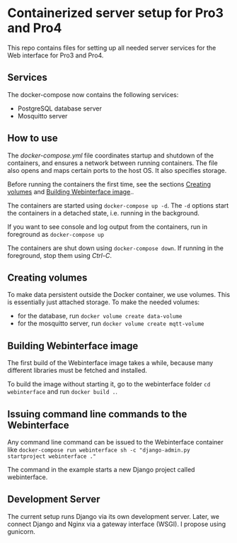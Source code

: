 # Containerized server setup for Pro3 and Pro4

This repo contains files for setting up all needed server services for the Web interface for Pro3 and Pro4.

## Services

The docker-compose now contains the following services:
- PostgreSQL database server
- Mosquitto server

## How to use

The *docker-compose.yml* file coordinates startup and shutdown of the containers, and ensures a network between running containers. The file also opens and maps certain ports to the host OS. It also specifies storage.

Before running the containers the first time, see the sections [Creating volumes](#Creating-volumes) and [Building Webinterface image](#Building-Webinterface-image)..

The containers are started using `docker-compose up -d`. The `-d` options start the containers in a detached state, i.e. running in the background.

If you want to see console and log output from the containers, run in foreground as `docker-compose up`

The containers are shut down using `docker-compose down`. If running in the foreground, stop them using *Ctrl-C*.

## Creating volumes

To make data persistent outside the Docker container, we use volumes. This is essentially just attached storage. 
To make the needed volumes:
- for the database, run `docker volume create data-volume`
- for the mosquitto server, run `docker volume create mqtt-volume`

## Building Webinterface image

The first build of the Webinterface image takes a while, because many different libraries must be fetched and installed.

To build the image without starting it, go to the webinterface folder `cd webinterface` and run `docker build .`.

## Issuing command line commands to the Webinterface

Any command line command can be issued to the Webinterface container like `docker-compose run webinterface sh -c "django-admin.py startproject webinterface ."`

The command in the example starts a new Django project called webinterface.

## Development Server

The current setup runs Django via its own development server. Later, we connect Django and Nginx via a gateway interface (WSGI). I propose using gunicorn.

